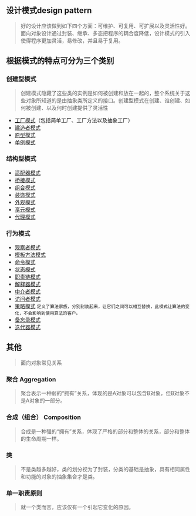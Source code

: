 ## 设计模式design pattern
>好的设计应该做到如下四个方面：可维护、可复用、可扩展以及灵活性好。面向对象设计通过封装、继承、多态把程序的耦合度降低，设计模式的引入使得程序更加灵活，易修改，并且易于复用。

## 根据模式的特点可分为三个类别

### 创建型模式
>创建模式隐藏了这些类的实例是如何被创建和放在一起的，整个系统关于这些对象所知道的是由抽象类所定义的接口。创建型模式在创建、谁创建、如何被创建、以及何时创建提供了灵活性

* [工厂模式][M01]（包括简单工厂、工厂方法以及抽象工厂）
* [建造者模式][M02]
* [原型模式][M03]
* [单例模式][M04]

### 结构型模式

* [适配器模式][M05]
* [桥接模式][M06]
* [组合模式][M07]
* [装饰模式][M08]
* [外观模式][M09]
* [享元模式][M10]
* [代理模式][M11]

### 行为模式

* [观察者模式][M12]
* [模板方法模式][M13]
* [命令模式][M14]
* [状态模式][M15]
* [职责链模式][M16]
* [解释器模式][M17]
* [中介者模式][M18]
* [访问者模式][M19]
* [策略模式][M20]  `定义了算法家族，分别封装起来，让它们之间可以相互替换，此模式让算法的变化，不会影响到使用算法的客户。`
* [备忘录模式][M21]
* [迭代器模式][M22]

## 其他
>面向对象常见关系

### 聚合 Aggregation
>聚合表示一种弱的“拥有”关系，体现的是A对象可以包含B对象，但B对象不是A对象的一部分。

### 合成（组合） Composition
>合成是一种强的“拥有”关系，体现了严格的部分和整体的关系，部分和整体的生命周期一样。

### 类
>不是类越多越好，类的划分视为了封装，分类的基础是抽象，具有相同属性和功能的对象的抽象集合才是类。

### 单一职责原则
>就一个类而言，应该仅有一个引起它变化的原因。
>


[M01]:establish_pattern/dp_factory/
[M02]:establish_pattern/dp_builder/
[M03]:establish_pattern/dp_prototype/
[M04]:establish_pattern/dp_singleton/

[M05]:structure_pattern/dp_adapter/
[M06]:structure_pattern/dp_bridge/
[M07]:structure_pattern/dp_composite/
[M08]:structure_pattern/dp_decorator/
[M09]:structure_pattern/dp_facade/
[M10]:structure_pattern/dp_flyweight/
[M11]:structure_pattern/dp_proxy/

[M12]:behavior_pattern/dp_observer/
[M13]:behavior_pattern/dp_templateMethod/
[M14]:behavior_pattern/dp_command/
[M15]:behavior_pattern/dp_state/
[M16]:behavior_pattern/dp_responsibility/
[M17]:behavior_pattern/dp_interpreter/
[M18]:behavior_pattern/dp_mediator/
[M19]:behavior_pattern/dp_visitor/
[M20]:behavior_pattern/dp_strategy/
[M21]:behavior_pattern/dp_memento/
[M22]:behavior_pattern/dp_iterator/

